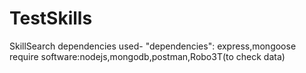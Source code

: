 # TestSkills
SkillSearch
dependencies used-
"dependencies": express,mongoose
require software:nodejs,mongodb,postman,Robo3T(to check data)
    
 

